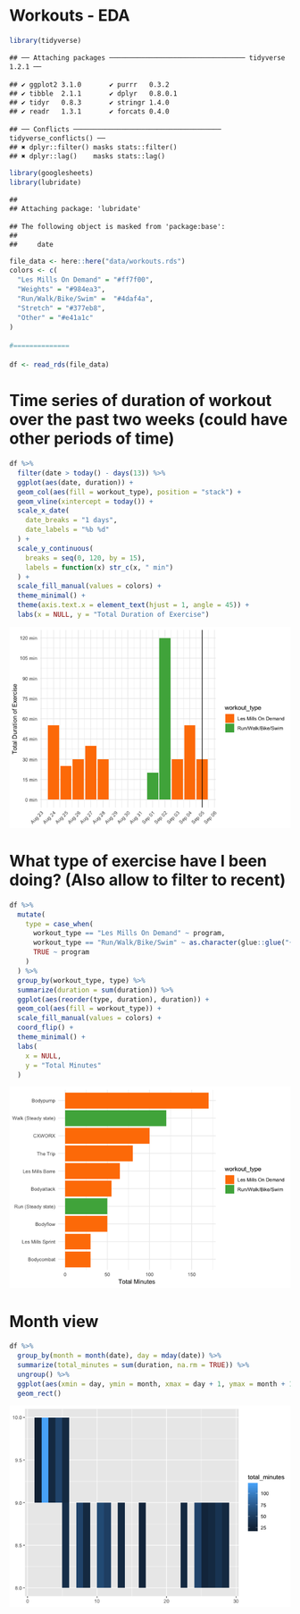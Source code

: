 Workouts - EDA
================

``` r
library(tidyverse)
```

    ## ── Attaching packages ────────────────────────────────── tidyverse 1.2.1 ──

    ## ✔ ggplot2 3.1.0       ✔ purrr   0.3.2  
    ## ✔ tibble  2.1.1       ✔ dplyr   0.8.0.1
    ## ✔ tidyr   0.8.3       ✔ stringr 1.4.0  
    ## ✔ readr   1.3.1       ✔ forcats 0.4.0

    ## ── Conflicts ───────────────────────────────────── tidyverse_conflicts() ──
    ## ✖ dplyr::filter() masks stats::filter()
    ## ✖ dplyr::lag()    masks stats::lag()

``` r
library(googlesheets)
library(lubridate)
```

    ## 
    ## Attaching package: 'lubridate'

    ## The following object is masked from 'package:base':
    ## 
    ##     date

``` r
file_data <- here::here("data/workouts.rds")
colors <- c(
  "Les Mills On Demand" = "#ff7f00",
  "Weights" = "#984ea3",
  "Run/Walk/Bike/Swim" =  "#4daf4a",
  "Stretch" = "#377eb8",
  "Other" = "#e41a1c"
)

#==============

df <- read_rds(file_data)
```

# Time series of duration of workout over the past two weeks (could have other periods of time)

``` r
df %>%
  filter(date > today() - days(13)) %>% 
  ggplot(aes(date, duration)) +
  geom_col(aes(fill = workout_type), position = "stack") +
  geom_vline(xintercept = today()) +
  scale_x_date(
    date_breaks = "1 days", 
    date_labels = "%b %d"
  ) +
  scale_y_continuous(
    breaks = seq(0, 120, by = 15), 
    labels = function(x) str_c(x, " min")
  ) +
  scale_fill_manual(values = colors) +
  theme_minimal() +
  theme(axis.text.x = element_text(hjust = 1, angle = 45)) +
  labs(x = NULL, y = "Total Duration of Exercise")
```

![](workouts_files/figure-gfm/unnamed-chunk-2-1.png)<!-- -->

# What type of exercise have I been doing? (Also allow to filter to recent)

``` r
df %>%
  mutate(
    type = case_when(
      workout_type == "Les Mills On Demand" ~ program,
      workout_type == "Run/Walk/Bike/Swim" ~ as.character(glue::glue("{cardio_type} ({cardio_style})")),
      TRUE ~ program
    )
  ) %>%
  group_by(workout_type, type) %>%
  summarize(duration = sum(duration)) %>%
  ggplot(aes(reorder(type, duration), duration)) +
  geom_col(aes(fill = workout_type)) +
  scale_fill_manual(values = colors) +
  coord_flip() +
  theme_minimal() +
  labs(
    x = NULL,
    y = "Total Minutes"
  )
```

![](workouts_files/figure-gfm/unnamed-chunk-3-1.png)<!-- -->

# Month view

``` r
df %>% 
  group_by(month = month(date), day = mday(date)) %>% 
  summarize(total_minutes = sum(duration, na.rm = TRUE)) %>% 
  ungroup() %>% 
  ggplot(aes(xmin = day, ymin = month, xmax = day + 1, ymax = month + 1,fill = total_minutes)) +
  geom_rect()
```

![](workouts_files/figure-gfm/unnamed-chunk-4-1.png)<!-- -->
